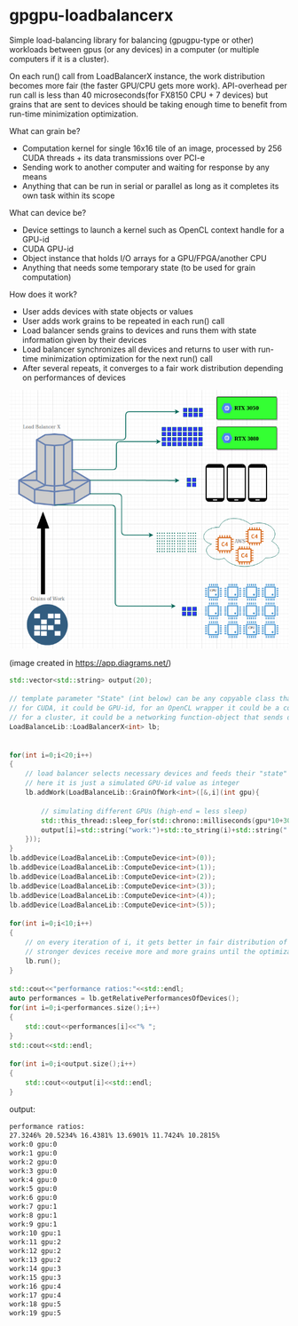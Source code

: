 # gpgpu-loadbalancerx
Simple load-balancing library for balancing (gpugpu-type or other) workloads between gpus (or any devices) in a computer (or multiple computers if it is a cluster). 

On each run() call from LoadBalancerX instance, the work distribution becomes more fair (the faster GPU/CPU gets more work). API-overhead per run call is less than 40 microseconds(for FX8150 CPU + 7 devices) but grains that are sent to devices should be taking enough time to benefit from run-time minimization optimization. 
	
What can grain be?
- Computation kernel for single 16x16 tile of an image, processed by 256 CUDA threads + its data transmissions over PCI-e
- Sending work to another computer and waiting for response by any means
- Anything that can be run in serial or parallel as long as it completes its own task within its scope
	
What can device be?
- Device settings to launch a kernel such as OpenCL context handle for a GPU-id
- CUDA GPU-id
- Object instance that holds I/O arrays for a GPU/FPGA/another CPU
- Anything that needs some temporary state (to be used for grain computation)

How does it work?
- User adds devices with state objects or values
- User adds work grains to be repeated in each run() call
- Load balancer sends grains to devices and runs them with state information given by their devices
- Load balancer synchronizes all devices and returns to user with run-time minimization optimization for the next run() call
- After several repeats, it converges to a fair work distribution depending on performances of devices

![work](https://github.com/tugrul512bit/gpgpu-loadbalancerx/blob/main/canvas.png)

(image created in https://app.diagrams.net/)

```C++
std::vector<std::string> output(20);

// template parameter "State" (int below) can be any copyable class that contains any device-specific setting data such as GPU-identification for launching kernels
// for CUDA, it could be GPU-id, for an OpenCL wrapper it could be a context handle (created for each GPU) of a GPU
// for a cluster, it could be a networking function-object that sends data to other computers
LoadBalanceLib::LoadBalancerX<int> lb;


for(int i=0;i<20;i++)
{
	// load balancer selects necessary devices and feeds their "state" data to the selected work grain 
	// here it is just a simulated GPU-id value as integer
	lb.addWork(LoadBalanceLib::GrainOfWork<int>([&,i](int gpu){

		// simulating different GPUs (high-end = less sleep)
		std::this_thread::sleep_for(std::chrono::milliseconds(gpu*10+30));
		output[i]=std::string("work:")+std::to_string(i)+std::string(" gpu:")+std::to_string(gpu);
	}));
}
lb.addDevice(LoadBalanceLib::ComputeDevice<int>(0));
lb.addDevice(LoadBalanceLib::ComputeDevice<int>(1));
lb.addDevice(LoadBalanceLib::ComputeDevice<int>(2));
lb.addDevice(LoadBalanceLib::ComputeDevice<int>(3));
lb.addDevice(LoadBalanceLib::ComputeDevice<int>(4));
lb.addDevice(LoadBalanceLib::ComputeDevice<int>(5));

for(int i=0;i<10;i++)
{
	// on every iteration of i, it gets better in fair distribution of grains to devices
	// stronger devices receive more and more grains until the optimization converges
	lb.run();
}

std::cout<<"performance ratios:"<<std::endl;
auto performances = lb.getRelativePerformancesOfDevices();
for(int i=0;i<performances.size();i++)
{
	std::cout<<performances[i]<<"% ";
}
std::cout<<std::endl;

for(int i=0;i<output.size();i++)
{
	std::cout<<output[i]<<std::endl;
}
```

output:

```
performance ratios:
27.3246% 20.5234% 16.4381% 13.6901% 11.7424% 10.2815% 
work:0 gpu:0
work:1 gpu:0
work:2 gpu:0
work:3 gpu:0
work:4 gpu:0
work:5 gpu:0
work:6 gpu:0
work:7 gpu:1
work:8 gpu:1
work:9 gpu:1
work:10 gpu:1
work:11 gpu:2
work:12 gpu:2
work:13 gpu:2
work:14 gpu:3
work:15 gpu:3
work:16 gpu:4
work:17 gpu:4
work:18 gpu:5
work:19 gpu:5

```
